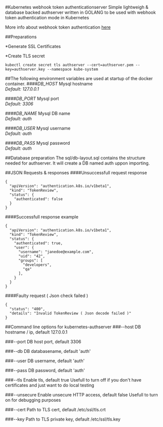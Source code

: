 #Kubernetes webhook token authenticationserver
Simple lightweigh & database backed authserver written in GOLANG to be used with webhook token authentication mode in Kubernetes

More info about webhook token authentication [here](https://kubernetes.io/docs/admin/authentication/#webhook-token-authentication)

##Preparations

*Generate SSL Certificates

*Create TLS secret
```
kubectl create secret tls authserver --cert=authserver.pem --key=authserver.key --namespace kube-system
```


##The following environment variables are used at startup of the docker container.
####_DB_HOST_
Mysql hostname  
_Default: 127.0.0.1_

####_DB_PORT_
Mysql port  
_Default: 3306_

####_DB_NAME_
Mysql DB name  
_Default: auth_

####_DB_USER_
Mysql username  
_Default: auth_

####_DB_PASS_
Mysql password  
_Default: auth_

##Database preparation
The sql/db-layout.sql contains the structure needed for authserver. It will create a DB named auth uppon importing.

##JSON Requests & responses
####Unsuccessfull request response
```
{
  "apiVersion": "authentication.k8s.io/v1beta1",
  "kind": "TokenReview",
  "status": {
    "authenticated": false
  }
}
```

####Successfull response example
```
{
  "apiVersion": "authentication.k8s.io/v1beta1",
  "kind": "TokenReview",
  "status": {
    "authenticated": true,
    "user": {
      "username": "janedoe@example.com",
      "uid": "42",
      "groups": [
        "developers",
        "qa"
      ],
    }
  }
}
```

####Faulty request ( Json check failed )
```
{
  "status": "400",
  "details": "Invalid TokenReview ( Json decode failed )"
}
```

##Command line options for kubernetes-authserver
###--host <string>
DB hostname / ip, default 127.0.0.1

###--port <string>
DB host port, default 3306

###--db <srtring>
DB databasename, default 'auth'

###--user <string>
DB username, default 'auth'

###--pass <string>
DB password, default 'auth'

###--tls <bool>
Enable tls, default true
Usefull to turn off if you don't have certificates and just want to do local testing

###--unsecure <bool>
Enable unsecure HTTP access, default false
Usefull to turn on for debugging purposes

###--cert <string>
Path to TLS cert, default /etc/ssl/tls.crt

###--key <string>
Path to TLS private key, default /etc/ssl/tls.key